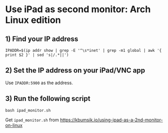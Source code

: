 # Use iPad as second monitor: Arch Linux edition

## 1) Find your IP address

```
IPADDR=$(ip addr show | grep -E '^\s*inet' | grep -m1 global | awk '{ print $2 }' | sed 's|/.*||')
```

## 2) Set the IP address on your iPad/VNC app

Use `IPADDR:5900` as the address.

## 3) Run the following script

```
bash ipad_monitor.sh
```

Get `ipad_monitor.sh` from https://kbumsik.io/using-ipad-as-a-2nd-monitor-on-linux


